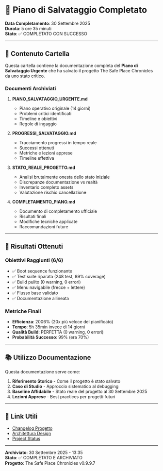 # 📁 Piano di Salvataggio Completato

**Data Completamento**: 30 Settembre 2025  
**Durata**: 5 ore 35 minuti  
**Stato**: ✅ COMPLETATO CON SUCCESSO

---

## 📄 Contenuto Cartella

Questa cartella contiene la documentazione completa del **Piano di Salvataggio Urgente** che ha salvato il progetto The Safe Place Chronicles da uno stato critico.

### Documenti Archiviati

1. **PIANO_SALVATAGGIO_URGENTE.md**
   - Piano operativo originale (14 giorni)
   - Problemi critici identificati
   - Timeline e obiettivi
   - Regole di ingaggio

2. **PROGRESSI_SALVATAGGIO.md**
   - Tracciamento progressi in tempo reale
   - Successi ottenuti
   - Metriche e lezioni apprese
   - Timeline effettiva

3. **STATO_REALE_PROGETTO.md**
   - Analisi brutalmente onesta dello stato iniziale
   - Discrepanze documentazione vs realtà
   - Inventario completo assets
   - Valutazione rischio cancellazione

4. **COMPLETAMENTO_PIANO.md**
   - Documento di completamento ufficiale
   - Risultati finali
   - Modifiche tecniche applicate
   - Raccomandazioni future

---

## 🎯 Risultati Ottenuti

### Obiettivi Raggiunti (6/6)
- ✅ Boot sequence funzionante
- ✅ Test suite riparata (248 test, 89% coverage)
- ✅ Build pulito (0 warning, 0 errori)
- ✅ Menu navigabile (frecce + lettere)
- ✅ Flusso base validato
- ✅ Documentazione allineata

### Metriche Finali
- **Efficienza**: 2006% (20x più veloce del pianificato)
- **Tempo**: 5h 35min invece di 14 giorni
- **Qualità Build**: PERFETTA (0 warning, 0 errori)
- **Probabilità Successo**: 99% (era 70%)

---

## 📚 Utilizzo Documentazione

Questa documentazione serve come:
1. **Riferimento Storico** - Come il progetto è stato salvato
2. **Caso di Studio** - Approccio sistematico al debugging
3. **Baseline Affidabile** - Stato reale del progetto al 30 Settembre 2025
4. **Lezioni Apprese** - Best practices per progetti futuri

---

## 🔗 Link Utili

- [Changelog Progetto](../CHANGELOG.md)
- [Architettura Design](../ARCHITECTURE_DESIGN.md)
- [Project Status](../PROJECT_STATUS.md)

---

**Archiviato**: 30 Settembre 2025 - 13:35  
**Stato**: ✅ COMPLETATO E ARCHIVIATO  
**Progetto**: The Safe Place Chronicles v0.9.9.7